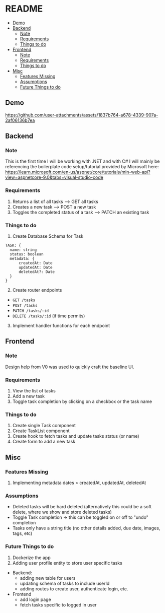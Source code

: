 # README

  * [Demo](#demo)
  * [Backend](#backend)
    + [Note](#note)
    + [Requirements](#requirements)
    + [Things to do](#things-to-do)
  * [Frontend](#frontend)
    + [Note](#note-1)
    + [Requirements](#requirements-1)
    + [Things to do](#things-to-do-1)
  * [Misc](#misc)
    + [Features Missing](#features-missing)
    + [Assumptions](#assumptions)
    + [Future Things to do](#future-things-to-do)

## Demo
https://github.com/user-attachments/assets/1837b764-a678-4339-907a-2af06136b7ea




## Backend


### Note
This is the first time I will be working with .NET and with C#
I will mainly be referencing the boilerplate code setup/tutorial provided by Microsoft here: https://learn.microsoft.com/en-us/aspnet/core/tutorials/min-web-api?view=aspnetcore-9.0&tabs=visual-studio-code

### Requirements

1. Returns a list of all tasks --> GET all tasks
2. Creates a new task --> POST a new task
3. Toggles the completed status of a task --> PATCH an existing task

### Things to do

1. Create Database Schema for Task

```
TASK: {
  name: string
  status: boolean
  metadata: {
      createdAt: Date
      updatedAt: Date
      deletedAt?: Date
  }
}
```

2. Create router endpoints

- `GET /tasks`
- `POST /tasks`
- `PATCH /tasks/:id`
- `DELETE /tasks/:id` (if time permits)

3. Implement handler functions for each endpoint

## Frontend

### Note
Design help from V0 was used to quickly craft the baseline UI.

### Requirements

1. View the list of tasks
2. Add a new task
3. Toggle task completion by clicking on a checkbox or the task name

### Things to do

1. Create single Task component
2. Create TaskList component
3. Create hook to fetch tasks and update tasks status (or name)
4. Create form to add a new task

## Misc

### Features Missing
1. Implementing metadata dates > createdAt, updatedAt, deletedAt

### Assumptions
- Deleted tasks will be hard deleted (alternatively this could be a soft delete, where we show and store deleted tasks)
- Toggle Task completion -> this can be toggled on or off to "undo" completion
- Tasks only have a string title (no other details added, due date, images, tags, etc)

### Future Things to do

1. Dockerize the app
2.  Adding user profile entity to store user specific tasks
- Backend:
  - adding new table for users
  - updating schema of tasks to include userId
  - adding routes to create user, authenticate login, etc.
- Frontend
  - add login page
  - fetch tasks specific to logged in user
